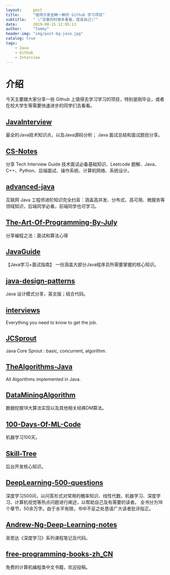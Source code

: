 ```yaml
---
layout:     post
title:      "值得大家去瞅一瞅的 Github 学习项目"
subtitle:   " \"没事的时候多看看，提高自己\""
date:       2019-08-15 12:05:13
author:     "Tommy"
header-img: "img/post-bg-java.jpg"
catalog: true
tags:
    - Java
    - Github
    - Interview
---
```


# 介绍
今天主要跟大家分享一些 Github 上值得去学习学习的项目，特别是刚毕业，或者在校大学生等需要快速进步的同学们去看看。

## [JavaInterview](https://github.com/joyang1/JavaInterview)
最全的Java技术知识点，以及Java源码分析；
Java 面试总结和面试题目分享。

## [CS-Notes](https://github.com/CyC2018/CS-Notes)
分享 Tech Interview Guide 技术面试必备基础知识、Leetcode 题解、Java、C++、Python、后端面试、操作系统、计算机网络、系统设计。

## [advanced-java](https://github.com/doocs/advanced-java)
互联网 Java 工程师进阶知识完全扫盲：涵盖高并发、分布式、高可用、微服务等领域知识，后端同学必看，前端同学也可学习。

## [The-Art-Of-Programming-By-July](https://github.com/julycoding/The-Art-Of-Programming-By-July)
分享编程之法：面试和算法心得

## [JavaGuide](https://github.com/Snailclimb/JavaGuide)
【Java学习+面试指南】 一份涵盖大部分Java程序员所需要掌握的核心知识。

## [java-design-patterns](https://github.com/iluwatar/java-design-patterns)
Java 设计模式分享，英文版；结合代码。

## [interviews](https://github.com/kdn251/interviews)
Everything you need to know to get the job. 

## [JCSprout](https://github.com/crossoverJie/JCSprout)
Java Core Sprout : basic, concurrent, algorithm.

## [TheAlgorithms-Java](https://github.com/TheAlgorithms/Java)
All Algorithms implemented in Java.

## [DataMiningAlgorithm](https://github.com/linyiqun/DataMiningAlgorithm)
数据挖掘18大算法实现以及其他相关经典DM算法。

## [100-Days-Of-ML-Code](https://github.com/MLEveryday/100-Days-Of-ML-Code)
机器学习100天。

## [Skill-Tree](https://github.com/linw7/Skill-Tree)
后台开发核心知识。

## [DeepLearning-500-questions](https://github.com/scutan90/DeepLearning-500-questions)
深度学习500问，以问答形式对常用的概率知识、线性代数、机器学习、深度学习、计算机视觉等热点问题进行阐述，以帮助自己及有需要的读者。 全书分为18个章节，50余万字。由于水平有限，书中不妥之处恳请广大读者批评指正。

## [Andrew-Ng-Deep-Learning-notes](https://github.com/bighuang624/Andrew-Ng-Deep-Learning-notes)
吴恩达《深度学习》系列课程笔记及代码。

## [free-programming-books-zh_CN](https://github.com/justjavac/free-programming-books-zh_CN)
免费的计算机编程类中文书籍，欢迎投稿。